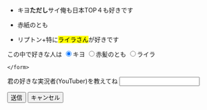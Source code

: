 <!DOCTYPE html>
<html lang="ja">
    <head>
        <meta charset=“utf-8” />
      <title><h1>私の好きな実況者</h1>
      </title>
    </head>
    <body>
<section>
  <ul>   <article><p><li>キヨ<strong>ただし</strong>サイ俺も日本TOP４も好きです</p>
       </article>
      <article>  <p><li>赤紙のとも</p></article>
    <article>  <p><li>リプトン+特に<mark>ライラさん</mark>が好きです</p></article>
    </ul> 
<section>  
       <form id="top" action="#" method="post">
    <p>この中で好きな人は
    <input type="radio" name="input11" value="kiyo" checked>キヨ
    <input type="radio" name="input11" value="aka">赤髪のとも
    <input type="radio" name="input11" value="re">ライラ
    </P>
   
  
    </form>
    
  <form id="top" action="#" method="post"><P>君の好きな実況者(YouTuber)を教えてね
                                   <input type="text" name="input1"></p> 
    <p><input type="submit" value="送信">
    <input type="reset" value="キャンセル"></p>
</form>
    </body>
</html>
